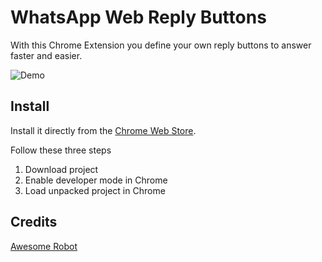 # WhatsApp Web Reply Buttons

With this Chrome Extension you define your own reply buttons to answer faster and easier.

![Demo](demo.gif)

## Install

Install it directly from
the [Chrome Web Store](https://chrome.google.com/webstore/detail/whatsapp-web-reply-button/behnlfjclodmophajlpndeafedbboolj?hl=en).

Follow these three steps

1. Download project
2. Enable developer mode in Chrome
3. Load unpacked project in Chrome

## Credits

[Awesome Robot](https://www.flaticon.com/authors/pixel-perfect)
